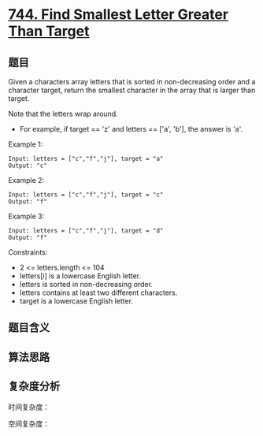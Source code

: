 # [744. Find Smallest Letter Greater Than Target](https://leetcode.com/problems/find-smallest-letter-greater-than-target/)

## 题目

Given a characters array letters that is sorted in non-decreasing order and a character target, 
return the smallest character in the array that is larger than target.

Note that the letters wrap around.

- For example, if target == 'z' and letters == ['a', 'b'], the answer is 'a'.

Example 1:
```
Input: letters = ["c","f","j"], target = "a"
Output: "c"
```

Example 2:
```
Input: letters = ["c","f","j"], target = "c"
Output: "f"
```

Example 3:
```
Input: letters = ["c","f","j"], target = "d"
Output: "f"
```

Constraints:
- 2 <= letters.length <= 104
- letters[i] is a lowercase English letter.
- letters is sorted in non-decreasing order.
- letters contains at least two different characters.
- target is a lowercase English letter.

## 题目含义

## 算法思路

## 复杂度分析

时间复杂度：

空间复杂度：